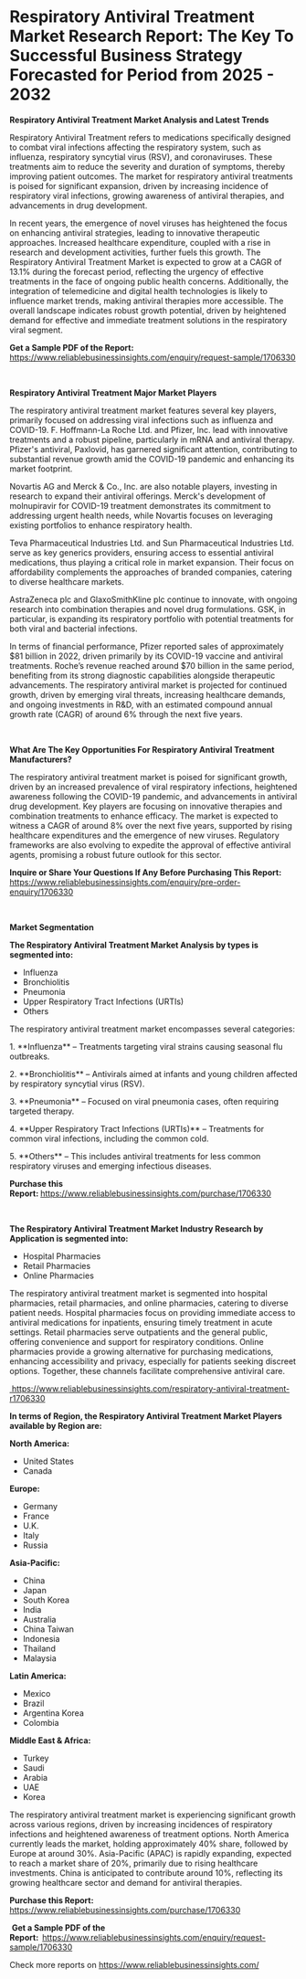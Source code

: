 <p><h1>Respiratory Antiviral Treatment Market Research Report: The Key To Successful Business Strategy Forecasted for Period from 2025 - 2032</h1></p><p><strong>Respiratory Antiviral Treatment Market Analysis and Latest Trends</strong></p>
<p><p>Respiratory Antiviral Treatment refers to medications specifically designed to combat viral infections affecting the respiratory system, such as influenza, respiratory syncytial virus (RSV), and coronaviruses. These treatments aim to reduce the severity and duration of symptoms, thereby improving patient outcomes. The market for respiratory antiviral treatments is poised for significant expansion, driven by increasing incidence of respiratory viral infections, growing awareness of antiviral therapies, and advancements in drug development.</p><p>In recent years, the emergence of novel viruses has heightened the focus on enhancing antiviral strategies, leading to innovative therapeutic approaches. Increased healthcare expenditure, coupled with a rise in research and development activities, further fuels this growth. The Respiratory Antiviral Treatment Market is expected to grow at a CAGR of 13.1% during the forecast period, reflecting the urgency of effective treatments in the face of ongoing public health concerns. Additionally, the integration of telemedicine and digital health technologies is likely to influence market trends, making antiviral therapies more accessible. The overall landscape indicates robust growth potential, driven by heightened demand for effective and immediate treatment solutions in the respiratory viral segment.</p></p>
<p><strong>Get a Sample PDF of the Report:&nbsp;</strong> <a href="https://www.reliablebusinessinsights.com/enquiry/request-sample/1706330?utm_campaign=3453&utm_medium=2&utm_source=Github&utm_content=ia&utm_term=27032025&utm_id=respiratory-antiviral-treatment">https://www.reliablebusinessinsights.com/enquiry/request-sample/1706330</a></p>
<p>&nbsp;</p>
<p><strong>Respiratory Antiviral Treatment Major Market Players</strong></p>
<p><p>The respiratory antiviral treatment market features several key players, primarily focused on addressing viral infections such as influenza and COVID-19. F. Hoffmann-La Roche Ltd. and Pfizer, Inc. lead with innovative treatments and a robust pipeline, particularly in mRNA and antiviral therapy. Pfizer's antiviral, Paxlovid, has garnered significant attention, contributing to substantial revenue growth amid the COVID-19 pandemic and enhancing its market footprint.</p><p>Novartis AG and Merck & Co., Inc. are also notable players, investing in research to expand their antiviral offerings. Merck's development of molnupiravir for COVID-19 treatment demonstrates its commitment to addressing urgent health needs, while Novartis focuses on leveraging existing portfolios to enhance respiratory health.</p><p>Teva Pharmaceutical Industries Ltd. and Sun Pharmaceutical Industries Ltd. serve as key generics providers, ensuring access to essential antiviral medications, thus playing a critical role in market expansion. Their focus on affordability complements the approaches of branded companies, catering to diverse healthcare markets.</p><p>AstraZeneca plc and GlaxoSmithKline plc continue to innovate, with ongoing research into combination therapies and novel drug formulations. GSK, in particular, is expanding its respiratory portfolio with potential treatments for both viral and bacterial infections.</p><p>In terms of financial performance, Pfizer reported sales of approximately $81 billion in 2022, driven primarily by its COVID-19 vaccine and antiviral treatments. Roche’s revenue reached around $70 billion in the same period, benefiting from its strong diagnostic capabilities alongside therapeutic advancements. The respiratory antiviral market is projected for continued growth, driven by emerging viral threats, increasing healthcare demands, and ongoing investments in R&D, with an estimated compound annual growth rate (CAGR) of around 6% through the next five years.</p></p>
<p>&nbsp;</p>
<p><strong>What Are The Key Opportunities For Respiratory Antiviral Treatment Manufacturers?</strong></p>
<p><p>The respiratory antiviral treatment market is poised for significant growth, driven by an increased prevalence of viral respiratory infections, heightened awareness following the COVID-19 pandemic, and advancements in antiviral drug development. Key players are focusing on innovative therapies and combination treatments to enhance efficacy. The market is expected to witness a CAGR of around 8% over the next five years, supported by rising healthcare expenditures and the emergence of new viruses. Regulatory frameworks are also evolving to expedite the approval of effective antiviral agents, promising a robust future outlook for this sector.</p></p>
<p><strong>Inquire or Share Your Questions If Any Before Purchasing This Report:</strong> <a href="https://www.reliablebusinessinsights.com/enquiry/pre-order-enquiry/1706330?utm_campaign=3453&utm_medium=2&utm_source=Github&utm_content=ia&utm_term=27032025&utm_id=respiratory-antiviral-treatment">https://www.reliablebusinessinsights.com/enquiry/pre-order-enquiry/1706330</a></p>
<p>&nbsp;</p>
<p><strong>Market Segmentation</strong></p>
<p><strong>The Respiratory Antiviral Treatment Market Analysis by types is segmented into:</strong></p>
<p><ul><li>Influenza</li><li>Bronchiolitis</li><li>Pneumonia</li><li>Upper Respiratory Tract Infections (URTIs)</li><li>Others</li></ul></p>
<p><p>The respiratory antiviral treatment market encompasses several categories: </p><p>1. **Influenza** – Treatments targeting viral strains causing seasonal flu outbreaks. </p><p>2. **Bronchiolitis** – Antivirals aimed at infants and young children affected by respiratory syncytial virus (RSV). </p><p>3. **Pneumonia** – Focused on viral pneumonia cases, often requiring targeted therapy. </p><p>4. **Upper Respiratory Tract Infections (URTIs)** – Treatments for common viral infections, including the common cold. </p><p>5. **Others** – This includes antiviral treatments for less common respiratory viruses and emerging infectious diseases.</p></p>
<p><strong>Purchase this Report:&nbsp;</strong><a href="https://www.reliablebusinessinsights.com/purchase/1706330?utm_campaign=3453&utm_medium=2&utm_source=Github&utm_content=ia&utm_term=27032025&utm_id=respiratory-antiviral-treatment">https://www.reliablebusinessinsights.com/purchase/1706330</a></p>
<p>&nbsp;</p>
<p><strong>The Respiratory Antiviral Treatment Market Industry Research by Application is segmented into:</strong></p>
<p><ul><li>Hospital Pharmacies</li><li>Retail Pharmacies</li><li>Online Pharmacies</li></ul></p>
<p><p>The respiratory antiviral treatment market is segmented into hospital pharmacies, retail pharmacies, and online pharmacies, catering to diverse patient needs. Hospital pharmacies focus on providing immediate access to antiviral medications for inpatients, ensuring timely treatment in acute settings. Retail pharmacies serve outpatients and the general public, offering convenience and support for respiratory conditions. Online pharmacies provide a growing alternative for purchasing medications, enhancing accessibility and privacy, especially for patients seeking discreet options. Together, these channels facilitate comprehensive antiviral care.</p></p>
<p><a href="https://www.reliablebusinessinsights.com/respiratory-antiviral-treatment-r1706330?utm_campaign=3453&utm_medium=2&utm_source=Github&utm_content=ia&utm_term=27032025&utm_id=respiratory-antiviral-treatment">&nbsp;https://www.reliablebusinessinsights.com/respiratory-antiviral-treatment-r1706330</a></p>
<p><strong>In terms of Region, the Respiratory Antiviral Treatment Market Players available by Region are:</strong></p>
<p>
    <p> <strong> North America: </strong>
        <ul>
            <li>United States</li>
            <li>Canada</li>
        </ul>
        </p> 
    <p> <strong> Europe: </strong>
        <ul>
            <li>Germany</li>
            <li>France</li>
            <li>U.K.</li>
            <li>Italy</li>
            <li>Russia</li>
        </ul>
        </p> 
    <p> <strong> Asia-Pacific: </strong>
        <ul>
            <li>China</li>
            <li>Japan</li>
            <li>South Korea</li>
            <li>India</li>
            <li>Australia</li>
            <li>China Taiwan</li>
            <li>Indonesia</li>
            <li>Thailand</li>
            <li>Malaysia</li>
        </ul>
        </p> 
    <p> <strong> Latin America: </strong>
        <ul>
            <li>Mexico</li>
            <li>Brazil</li>
            <li>Argentina Korea</li>
            <li>Colombia</li>
        </ul>
        </p> 
    <p> <strong> Middle East & Africa: </strong>
        <ul>
            <li>Turkey</li>
            <li>Saudi</li>
            <li>Arabia</li>
            <li>UAE</li>
            <li>Korea</li>
        </ul>
    </p>
    </p>
<p><p>The respiratory antiviral treatment market is experiencing significant growth across various regions, driven by increasing incidences of respiratory infections and heightened awareness of treatment options. North America currently leads the market, holding approximately 40% share, followed by Europe at around 30%. Asia-Pacific (APAC) is rapidly expanding, expected to reach a market share of 20%, primarily due to rising healthcare investments. China is anticipated to contribute around 10%, reflecting its growing healthcare sector and demand for antiviral therapies.</p></p>
<p><strong>Purchase this Report: </strong><a href="https://www.reliablebusinessinsights.com/purchase/1706330?utm_campaign=3453&utm_medium=2&utm_source=Github&utm_content=ia&utm_term=27032025&utm_id=respiratory-antiviral-treatment">https://www.reliablebusinessinsights.com/purchase/1706330</a></p>
<p>&nbsp;<strong>Get a Sample PDF of the Report:&nbsp;&nbsp;</strong><a href="https://www.reliablebusinessinsights.com/enquiry/request-sample/1706330?utm_campaign=3453&utm_medium=2&utm_source=Github&utm_content=ia&utm_term=27032025&utm_id=respiratory-antiviral-treatment">https://www.reliablebusinessinsights.com/enquiry/request-sample/1706330</a></p>
<p><strong></strong></p>
<p>Check more reports on <a href="https://www.reliablebusinessinsights.com/?utm_campaign=3453&utm_medium=2&utm_source=Github&utm_content=ia&utm_term=27032025&utm_id=respiratory-antiviral-treatment">https://www.reliablebusinessinsights.com/</a></p>